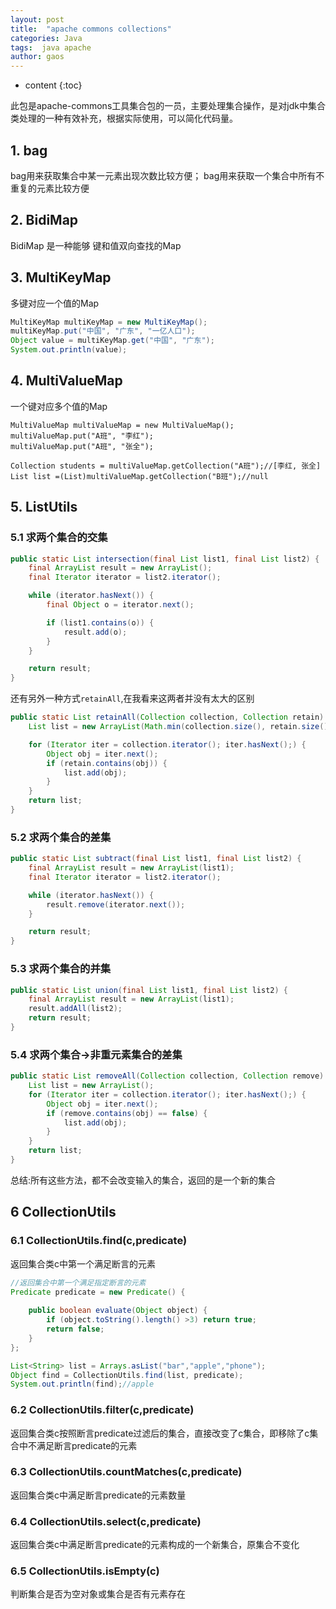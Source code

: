 ```yaml
---
layout: post
title:  "apache commons collections"
categories: Java
tags:  java apache
author: gaos
---
```


* content
{:toc}

此包是apache-commons工具集合包的一员，主要处理集合操作，是对jdk中集合类处理的一种有效补充，根据实际使用，可以简化代码量。




## 1. bag
bag用来获取集合中某一元素出现次数比较方便；
bag用来获取一个集合中所有不重复的元素比较方便

## 2. BidiMap
BidiMap 是一种能够 键和值双向查找的Map

## 3. MultiKeyMap
多键对应一个值的Map
```java
MultiKeyMap multiKeyMap = new MultiKeyMap();
multiKeyMap.put("中国", "广东", "一亿人口");
Object value = multiKeyMap.get("中国", "广东");
System.out.println(value);
```
## 4. MultiValueMap
一个键对应多个值的Map
```
MultiValueMap multiValueMap = new MultiValueMap();
multiValueMap.put("A班", "李红");
multiValueMap.put("A班", "张全");

Collection students = multiValueMap.getCollection("A班");//[李红, 张全]
List list =(List)multiValueMap.getCollection("B班");//null
```

## 5. ListUtils
### 5.1 求两个集合的交集
```java
public static List intersection(final List list1, final List list2) {
    final ArrayList result = new ArrayList();
    final Iterator iterator = list2.iterator();

    while (iterator.hasNext()) {
        final Object o = iterator.next();

        if (list1.contains(o)) {
            result.add(o);
        }
    }

    return result;
}
```
还有另外一种方式`retainAll`,在我看来这两者并没有太大的区别
```java
public static List retainAll(Collection collection, Collection retain) {
    List list = new ArrayList(Math.min(collection.size(), retain.size()));

    for (Iterator iter = collection.iterator(); iter.hasNext();) {
        Object obj = iter.next();
        if (retain.contains(obj)) {
            list.add(obj);
        }
    }
    return list;
}
```
### 5.2 求两个集合的差集
```java
public static List subtract(final List list1, final List list2) {
    final ArrayList result = new ArrayList(list1);
    final Iterator iterator = list2.iterator();

    while (iterator.hasNext()) {
        result.remove(iterator.next());
    }

    return result;
}
```
### 5.3 求两个集合的并集
```java
public static List union(final List list1, final List list2) {
    final ArrayList result = new ArrayList(list1);
    result.addAll(list2);
    return result;
}
```
### 5.4 求两个集合->非重元素集合的差集
```java
public static List removeAll(Collection collection, Collection remove) {
    List list = new ArrayList();
    for (Iterator iter = collection.iterator(); iter.hasNext();) {
        Object obj = iter.next();
        if (remove.contains(obj) == false) {
            list.add(obj);
        }
    }
    return list;
}
```
总结:所有这些方法，都不会改变输入的集合，返回的是一个新的集合

## 6 CollectionUtils
### 6.1 CollectionUtils.find(c,predicate)
返回集合类c中第一个满足断言的元素
```java
//返回集合中第一个满足指定断言的元素
Predicate predicate = new Predicate() {
	
	public boolean evaluate(Object object) {
		if (object.toString().length() >3) return true;
		return false;
	}
};

List<String> list = Arrays.asList("bar","apple","phone");
Object find = CollectionUtils.find(list, predicate);
System.out.println(find);//apple
```
### 6.2 CollectionUtils.filter(c,predicate)
返回集合类c按照断言predicate过滤后的集合，直接改变了c集合，即移除了c集合中不满足断言predicate的元素

### 6.3 CollectionUtils.countMatches(c,predicate)
返回集合类c中满足断言predicate的元素数量

### 6.4 CollectionUtils.select(c,predicate)
返回集合类c中满足断言predicate的元素构成的一个新集合，原集合不变化

### 6.5 CollectionUtils.isEmpty(c)
判断集合是否为空对象或集合是否有元素存在